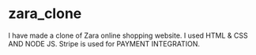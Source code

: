 # zara_clone
I have made a clone of Zara online shopping website.
I used HTML & CSS AND NODE JS.
Stripe is used for PAYMENT INTEGRATION.
